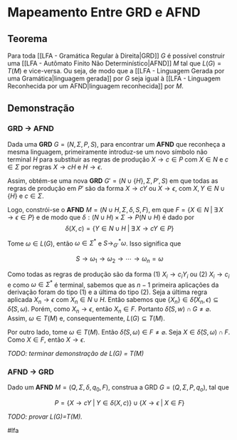 
# Mapeamento Entre GRD e AFND

## Teorema

Para toda [[LFA - Gramática Regular à Direita|GRD]] $G$ é possível construir uma [[LFA - Autômato Finito Não Determinístico|AFND]] $M$ tal que $L(G)=T(M)$ e vice-versa. Ou seja, de modo que a [[LFA - Linguagem Gerada por uma Gramática|linguagem gerada]] por $G$ seja igual à [[LFA - Linguagem Reconhecida por um AFND|linguagem reconhecida]] por $M$.

## Demonstração

### GRD -> AFND

Dada uma **GRD** $G=(N, \Sigma, P, S)$, para encontrar um **AFND** que reconheça a mesma linguagem, primeiramente introduz-se um novo símbolo não terminal $H$ para substituir as regras de produção $X \to c \in P$ com $X \in N$ e $c \in \Sigma$ por regras $X \to cH$ e $H \to \epsilon$.  

Assim, obtém-se uma nova **GRD** $G'=(N\cup\{H\}, \Sigma, P', S)$ em que todas as regras de produção em $P'$ são da forma $X \to cY$ ou $X \to \epsilon$, com $X,Y\in N\cup\{H\}$ e $c \in \Sigma$.

Logo, constrói-se o **AFND** $M = ( N \cup H, \Sigma, \delta, S, F)$, em que $F = \{ X \in N \;|\; \exists\, X \to \epsilon \in P \}$ e de modo que $\delta: (N \cup H) \times \Sigma \to P(N \cup H)$ é dado por
$$
\delta(X, c) = \{ Y \in N \cup H \;|\; \exists\,X \to cY \in P \}
$$

Tome $\omega\in L(G)$, então $\omega\in \Sigma^*$ e $S \rightarrow_{G'}^* \omega$. Isso significa que 

$$
S \to \omega_1 \to \omega_2 \to \cdots \to \omega_n = \omega
$$

Como todas as regras de produção são da forma (1) $X_i \to c_i Y_i$ ou (2) $X_i \to c_i$ e como $\omega \in \Sigma^*$ é terminal, sabemos que as $n-1$ primeira aplicações da derivação foram do tipo (1) e a última do tipo (2).  Seja a última regra aplicada $X_n \to \epsilon$ com $X_n \in N \cup H$. Então sabemos que $\{X_n\} \in \hat{\delta}(X_n, \epsilon) \subseteq \hat{\delta}(S, \omega)$. Porém, como $X_n \to \epsilon$, então $X_n \in F$. Portanto $\hat{\delta}(S, w) \cap G \neq \varnothing$. Assim, $\omega \in T(M)$ e, consequentemente, $L(G) \subseteq T(M)$.

Por outro lado, tome $\omega \in T(M)$. Então $\hat{\delta}(S, \omega) \in F \neq \varnothing$. Seja $X \in \hat{\delta}(S, \omega) \cap F$. Como $X \in F$, então $X \to \epsilon$.

*TODO: terminar demonstração de L(G) = T(M)*

### AFND -> GRD

Dado um **AFND** $M = ( Q, \Sigma, \delta, q_0, F)$, construa a GRD $G=(Q, \Sigma, P, q_o)$, tal que 

$$P = \{ X \to cY \;|\; Y \in \delta(X, c)  \} \cup \{X \to \epsilon \;|\; X \in F\}$$

*TODO: provar L(G)=T(M).*



#lfa

